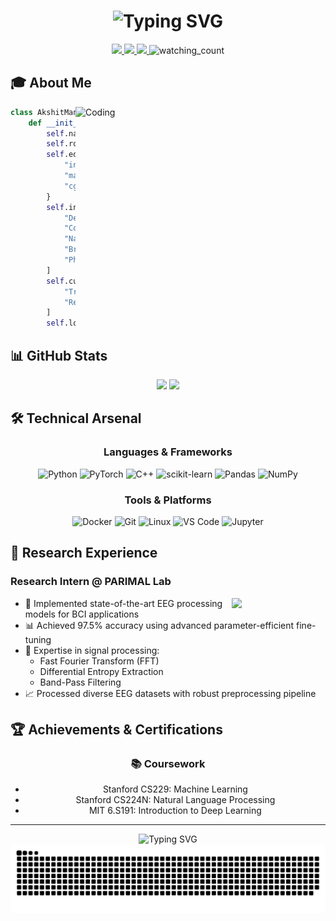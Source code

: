 <div align="center">

# <img src="https://readme-typing-svg.demolab.com?font=Fira+Code&weight=600&size=28&duration=3000&pause=500&color=539BF5&center=true&vCenter=true&width=500&lines=Hi+%F0%9F%91%8B+I'm+Akshit+Manocha;ML+%26+AI+Enthusiast;Sophomore @IITR" alt="Typing SVG" />

<a href="https://www.linkedin.com/in/akshit-manocha/">
  <img height="50" src="https://user-images.githubusercontent.com/46517096/166973395-19676cd8-f8ec-4abf-83ff-da8243505b82.png"/>
</a>
<a href="mailto:akshitmanocha37@gmail.com">
  <img height="50" src="https://user-images.githubusercontent.com/46517096/166973962-d05d145a-b6a0-4643-bd3d-5ac845679367.png"/>
</a>
<a href="https://github.com/akshitmanocha">
  <img height="50" src="https://user-images.githubusercontent.com/46517096/166974096-7aeecad4-483e-4c85-983f-f4b37b3f794e.png"/>
</a>

<img src="https://komarev.com/ghpvc/?username=akshitmanocha&color=blueviolet&style=for-the-badge" alt="watching_count" />

</div>

## 🎓 About Me

<img align="right" alt="Coding" width="400" src="https://gifdb.com/images/high/coding-function-animation-fe7t4gejurmtof8v.gif">


```python
class AkshitManocha:
    def __init__(self):
        self.name = "Akshit Manocha"
        self.role = "Deep Learning Researcher"
        self.education = {
            "institute": "IIT Roorkee",
            "major": "Chemical Engineering",
            "cgpa": 8.52
        }
        self.interests = [
            "Deep Learning",
            "Computer Vision",
            "Natural Language Processing",
            "Brain-Computer Interface",
            "Physics-Informed ML"
        ]
        self.currently_learning = [
            "Transformer Architectures",
            "Reinforcement Learning"
        ]
        self.looking_to_collaborate = True
```

## 📊 GitHub Stats

<div align="center">
  <img height="180em" src="https://github-readme-stats.vercel.app/api?username=akshitmanocha&show_icons=true&theme=tokyonight&hide_border=true" />
  <img height="180em" src="https://github-readme-streak-stats.herokuapp.com/?user=akshitmanocha&theme=tokyonight&hide_border=true" />
</div>

## 🛠️ Technical Arsenal

<div align="center">

### Languages & Frameworks
![Python](https://img.shields.io/badge/Python-FFD43B?style=for-the-badge&logo=python&logoColor=blue)
![PyTorch](https://img.shields.io/badge/PyTorch-EE4C2C?style=for-the-badge&logo=pytorch&logoColor=white)
![C++](https://img.shields.io/badge/C%2B%2B-00599C?style=for-the-badge&logo=c%2B%2B&logoColor=white)
![scikit-learn](https://img.shields.io/badge/scikit--learn-%23F7931E.svg?style=for-the-badge&logo=scikit-learn&logoColor=white)
![Pandas](https://img.shields.io/badge/pandas-%23150458.svg?style=for-the-badge&logo=pandas&logoColor=white)
![NumPy](https://img.shields.io/badge/numpy-%23013243.svg?style=for-the-badge&logo=numpy&logoColor=white)

### Tools & Platforms
![Docker](https://img.shields.io/badge/Docker-2CA5E0?style=for-the-badge&logo=docker&logoColor=white)
![Git](https://img.shields.io/badge/GIT-E44C30?style=for-the-badge&logo=git&logoColor=white)
![Linux](https://img.shields.io/badge/Linux-FCC624?style=for-the-badge&logo=linux&logoColor=black)
![VS Code](https://img.shields.io/badge/VSCode-0078D4?style=for-the-badge&logo=visual%20studio%20code&logoColor=white)
![Jupyter](https://img.shields.io/badge/Jupyter-F37626.svg?&style=for-the-badge&logo=Jupyter&logoColor=white)

</div>

## 🔬 Research Experience

### Research Intern @ PARIMAL Lab
<img align="right" width="150" src="https://cdn.dribbble.com/users/1118376/screenshots/3604186/developer-dribbble.gif" />

- 🧠 Implemented state-of-the-art EEG processing models for BCI applications
- 📊 Achieved 97.5% accuracy using advanced parameter-efficient fine-tuning
- 🔧 Expertise in signal processing:
  - Fast Fourier Transform (FFT)
  - Differential Entropy Extraction
  - Band-Pass Filtering
- 📈 Processed diverse EEG datasets with robust preprocessing pipeline

## 🏆 Achievements & Certifications

<div align="center">

### 📚 Coursework
- Stanford CS229: Machine Learning
- Stanford CS224N: Natural Language Processing
- MIT 6.S191: Introduction to Deep Learning

</div>

---

<div align="center">

<img src="https://readme-typing-svg.demolab.com?font=Fira+Code&pause=1000&color=539BF5&center=true&vCenter=true&width=435&lines=Thanks+for+visiting!;Let's+build+something+amazing+together!;Open+to+collaborations+and+opportunities!" alt="Typing SVG" />

<img src="https://raw.githubusercontent.com/Platane/snk/output/github-contribution-grid-snake.svg" />

</div>
